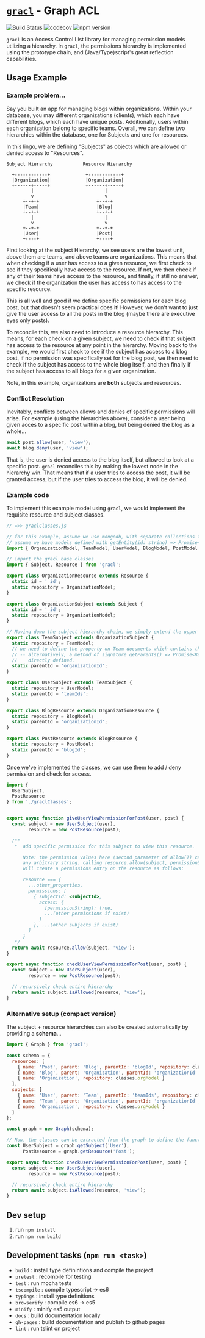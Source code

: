 # [`gracl`](https://github.com/CrossLead/gracl) - Graph ACL

[![Build Status](https://travis-ci.org/CrossLead/gracl.svg?branch=master)](https://travis-ci.org/CrossLead/gracl)
[![codecov](https://codecov.io/gh/CrossLead/gracl/branch/master/graph/badge.svg)](https://codecov.io/gh/CrossLead/gracl)
[![npm version](https://badge.fury.io/js/gracl.svg)](https://badge.fury.io/js/gracl)


  `gracl` is an Access Control List library for managing permission models utilizing a hierarchy. In `gracl`, the permissions
  hierarchy is implemented using the prototype chain, and (Java/Type)script's great reflection capabilities.

## Usage Example

### Example problem...

Say you built an app for managing blogs within organizations. Within your database, you may different organizations (clients),
which each have different blogs, which each have unique posts. Additionally, users within each organization belong to specific
teams. Overall, we can define two hierarchies within the database, one for Subjects and one for resources.

In this lingo, we are defining "Subjects" as objects which are allowed or denied access to "Resources".

```
Subject Hierarchy           Resource Hierarchy

  +------------+             +------------+
  |Organization|             |Organization|
  +------+-----+             +------+-----+
         |                          |
         v                          v
      +--+-+                     +--+-+
      |Team|                     |Blog|
      +--+-+                     +--+-+
         |                          |
         v                          v
      +--+-+                     +--+-+
      |User|                     |Post|
      +----+                     +----+
```

First looking at the subject Hierarchy, we see users are the lowest unit, above them are teams, and above teams
are organizations. This means that when checking if a user has access to a given resource, we first check to see if
they specifically have access to the resource. If not, we then check if any of their teams have access to the resource,
and finally, if still no answer, we check if the organization the user has access to has access to the specific resource.

This is all well and good if we define specific permissions for each blog post, but that doesn't seem practical does it!
However, we don't want to just give the user access to all the posts in the blog (maybe there are executive eyes only posts).

To reconcile this, we also need to introduce a resource hierarchy. This means, for each check on a given subject, we need to check
if that subject has access to the resource at any point in the hierarchy. Moving back to the example, we would first check
to see if the subject has access to a blog post, if no permission was specifically set for the blog post, we then need
to check if the subject has access to the whole blog itself, and then finally if the subject has access to __all__ blogs
for a given organization.

Note, in this example, organizations are __both__ subjects and resources.

### Conflict Resolution

Inevitably, conflicts between allows and denies of specific permissions will arise. For example (using the hierarchies above), consider a user being given acces to a specific post within a blog, but being denied the blog as a whole...

```javascript
await post.allow(user, 'view');
await blog.deny(user, 'view');
```

That is, the user is denied access to the blog itself, but allowed to look at a
specific post. `gracl` reconciles this by making the lowest node in the hierarchy win.
That means that if a user tries to access the post, it will be granted access, but
if the user tries to access the blog, it will be denied.


### Example code

To implement this example model using `gracl`, we would implement the requisite resource and subject classes.

```javascript
// =>> graclClasses.js

// for this example, assume we use mongodb, with separate collections for each entity
// assume we have models defined with getEntity(id: string) => Promise<Document> methods defined
import { OrganizationModel, TeamModel, UserModel, BlogModel, PostModel } from './models';

// import the gracl base classes
import { Subject, Resource } from 'gracl';

export class OrganizationResource extends Resource {
  static id = '_id';
  static repository = OrganizationModel;
}

export class OrganizationSubject extends Subject {
  static id = '_id';
  static repository = OrganizationModel;
}

// Moving down the subject hierarchy chain, we simply extend the upper class
export class TeamSubject extends OrganizationSubject {
  static repository = TeamModel;
  // we need to define the property on Team documents which contains the parent id(s)
  // -- alternatively, a method of signature getParents() => Promise<Resource|Subject> can be
  //    directly defined.
  static parentId = 'organizationId';
}

export class UserSubject extends TeamSubject {
  static repository = UserModel;
  static parentId = 'teamIds';
}

export class BlogResource extends OrganizationResource {
  static repository = BlogModel;
  static parentId = 'organizationId';
}

export class PostResource extends BlogResource {
  static repository = PostModel;
  static parentId = 'blogId';
}

```

Once we've implemented the classes, we can use them to add / deny permission and check for access.

```javascript
import {
  UserSubject,
  PostResource
} from './graclClasses';


export async function giveUserViewPermissionForPost(user, post) {
  const subject = new UserSubject(user),
        resource = new PostResource(post);

  /**
   *  add specific permission for this subject to view this resource.

      Note: the permission values here (second parameter of allow()) can be
      any arbitrary string. calling resource.allow(subject, permissionString)
      will create a permissions entry on the resource as follows:

      resource === {
        ...other_properties,
        permissions: [
          { subjectId: <subjectId>,
            access: {
              [permissionString]: true,
              ...(other permissions if exist)
            }
          }, ...(other subjects if exist)
        ]
      }
   */
  return await resource.allow(subject, 'view');
}

export async function checkUserViewPermissionForPost(user, post) {
  const subject = new UserSubject(user),
        resource = new PostResource(post);

  // recursively check entire hierarchy
  return await subject.isAllowed(resource, 'view');
}
```

### Alternative setup (compact version)

The subject + resource hierarchies can also be created automatically by providing a __schema__...

```javascript
import { Graph } from 'gracl';

const schema = {
  resources: [
    { name: 'Post', parent: 'Blog', parentId: 'blogId', repository: classes.postModel },
    { name: 'Blog', parent: 'Organization', parentId: 'organizationId', repository: classes.blogModel },
    { name: 'Organization', repository: classes.orgModel }
  ],
  subjects: [
    { name: 'User', parent: 'Team', parentId: 'teamIds', repository: classes.userModel },
    { name: 'Team', parent: 'Organization', parentId: 'organizationId', repository: classes.teamModel },
    { name: 'Organization', repository: classes.orgModel }
  ]
};

const graph = new Graph(schema);

// Now, the classes can be extracted from the graph to define the functions above...
const UserSubject = graph.getSubject('User'),
      PostResource = graph.getResource('Post');

export async function checkUserViewPermissionForPost(user, post) {
  const subject = new UserSubject(user),
        resource = new PostResource(post);

  // recursively check entire hierarchy
  return await subject.isAllowed(resource, 'view');
}
```

## Dev setup

  1. run `npm install`
  2. run `npm run build`

## Development tasks (`npm run <task>`)
  - `build` : install type definintions and compile the project
  - `pretest` : recompile for testing
  - `test` : run mocha tests
  - `tscompile` : compile typescript -> es6
  - `typings` : install type definitions
  - `browserify` : compile es6 -> es5
  - `minify` : minify es5 output
  - `docs` : build documentation locally
  - `gh-pages` : build documentation and publish to github pages
  - `lint` : run tslint on project
